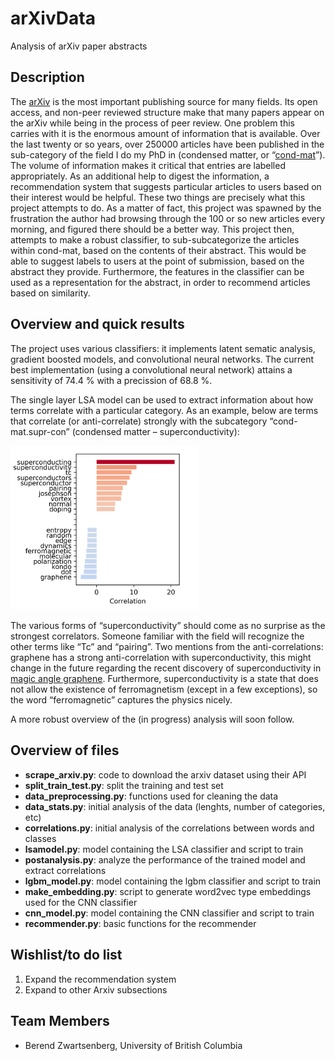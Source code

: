 # arXivData
Analysis of arXiv paper abstracts


## Description
The [arXiv](https://arxiv.org/) is the most important publishing source for many fields. Its open access, and non-peer reviewed structure make that many papers appear on the arXiv while being in the process of peer review. One problem this carries with it is the enormous amount of information that is available. Over the last twenty or so years, over 250000 articles have been published in the sub-category of the field I do my PhD in (condensed matter, or “[cond-mat](https://arxiv.org/archive/cond-mat)”). The volume of information makes it critical that entries are labelled appropriately. As an additional help to digest the information, a recommendation system that suggests particular articles to users based on their interest would be helpful. These two things are precisely what this project attempts to do. As a matter of fact, this project was spawned by the frustration the author had browsing through the 100 or so new articles every morning, and figured there should be a better way. This project then, attempts to make a robust classifier, to sub-subcategorize the articles within cond-mat, based on the contents of their abstract. This would be able to suggest labels to users at the point of submission, based on the abstract they provide. Furthermore, the features in the classifier can be used as a representation for the abstract, in order to recommend articles based on similarity.

## Overview and quick results
The project uses various classifiers: it implements latent sematic analysis, gradient boosted models, and convolutional neural networks. The current best implementation (using a convolutional neural network) attains a sensitivity of 74.4 % with a precission of 68.8 %.

The single layer LSA model can be used to extract information about how terms correlate with a particular category. As an example, below are terms that correlate (or anti-correlate) strongly with the subcategory “cond-mat.supr-con” (condensed matter – superconductivity):

<img src="supercon_corr.png"  width="300" />

The various forms of “superconductivity” should come as no surprise as the strongest correlators. Someone familiar with the field will recognize the other terms like “Tc” and “pairing”. Two mentions from the anti-correlations: graphene has a strong anti-correlation with superconductivity, this might change in the future regarding the recent discovery of superconductivity in [magic angle graphene](https://www.nature.com/articles/nature26160). Furthermore, superconductivity is a state that does not allow the existence of ferromagnetism (except in a few exceptions), so the word “ferromagnetic” captures the physics nicely.

A more robust overview of the (in progress) analysis will soon follow.


## Overview of files
* **scrape_arxiv.py**: code to download the arxiv dataset using their API
* **split_train_test.py**: split the training and test set
* **data_preprocessing.py**: functions used for cleaning the data
* **data_stats.py**: initial analysis of the data (lenghts, number of categories, etc)
* **correlations.py**: initial analysis of the correlations between words and classes
* **lsamodel.py**: model containing the LSA classifier and script to train
* **postanalysis.py**: analyze the performance of the trained model and extract correlations
* **lgbm_model.py**: model containing the lgbm classifier and script to train
* **make_embedding.py**: script to generate word2vec type embeddings used for the CNN classifier
* **cnn_model.py**: model containing the CNN classifier and script to train
* **recommender.py**: basic functions for the recommender


## Wishlist/to do list
1. Expand the recommendation system
3. Expand to other Arxiv subsections


## Team Members
* Berend Zwartsenberg, University of British Columbia
